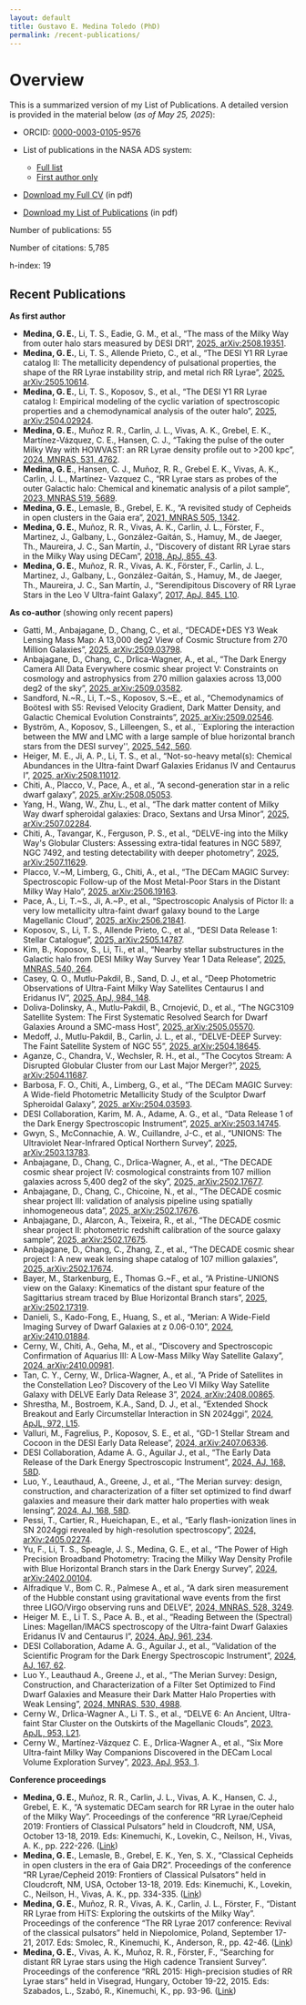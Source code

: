```yaml
---
layout: default
title: Gustavo E. Medina Toledo (PhD)
permalink: /recent-publications/
---
```


# Overview

This is a summarized version of my List of Publications. A detailed version is provided in the material below (_as of May 25, 2025_):

- ORCID: [0000-0003-0105-9576](https://orcid.org/0000-0003-0105-9576)

- List of publications in the NASA ADS system:
    - [Full list](https://ui.adsabs.harvard.edu/public-libraries/Wfv16gZaRPuwbDI3G4b6wA)
    - [First author only](https://ui.adsabs.harvard.edu/public-libraries/qb_gXE9HRw6Dpo7-M8BilQ)
  
- [Download my Full CV](https://github.com/gmedinat/gmedinat.github.io/blob/2f127631962e28dd8964a57769f70f073d44b2d4/CV_GMT_20250525.pdf) (in pdf)
  
- [Download my List of Publications](https://github.com/gmedinat/gmedinat.github.io/blob/2f127631962e28dd8964a57769f70f073d44b2d4/Publications_GMT_20250525.pdf) (in pdf)




Number of publications: 55  <!-- / 47 papers as coI + 8 as PI;     (total / as first author) plus 3 first-author papers soon to be submitted. --> 

Number of citations: 5,785 <!-- /       81 (total, as first author) -->

h-index: 19 <!-- / 5 (total,as first author) -->


## Recent Publications

**As first author** <!-- (5 papers)   + 3 in prep.) -->
- **Medina, G. E.**, Li, T. S., Eadie, G. M., et al., “The mass of the Milky Way from outer halo stars measured by DESI DR1”, [2025, arXiv:2508.19351](https://ui.adsabs.harvard.edu/abs/2025arXiv250819351M/abstract). <!-- - [Obs],[DA]. -->
- **Medina, G. E.**, Li, T. S., Allende Prieto, C., et al., “The DESI Y1 RR Lyrae catalog II: The metallicity dependency of pulsational properties, the shape of the RR Lyrae instability strip, and metal rich RR Lyrae”, [2025, arXiv:2505.10614](https://ui.adsabs.harvard.edu/abs/2025arXiv250510614M/abstract). <!-- - [Obs],[DA]. -->
- **Medina, G. E.**, Li, T. S., Koposov, S., et al., “The DESI Y1 RR Lyrae catalog I: Empirical modeling of the cyclic variation of spectroscopic properties and a chemodynamical analysis of the outer halo”, [2025, arXiv:2504.02924](https://ui.adsabs.harvard.edu/abs/2025arXiv250402924M/abstract). <!-- - [Obs],[DA]. -->
- **Medina, G. E.**, Muñoz R. R., Carlin, J. L., Vivas, A. K., Grebel, E. K., Martínez-Vázquez, C. E., Hansen, C. J., “Taking the pulse of the outer Milky Way with HOWVAST: an RR Lyrae density profile out to >200 kpc”, [2024, MNRAS, 531, 4762](https://ui.adsabs.harvard.edu/abs/2024MNRAS.531.4762M/abstract).
- **Medina, G. E**., Hansen, C. J., Muñoz, R. R., Grebel E. K., Vivas, A. K., Carlin, J. L., Martínez- Vazquez C., “RR Lyrae stars as probes of the outer Galactic halo: Chemical and kinematic analysis of a pilot sample”, [2023, MNRAS 519, 5689](https://ui.adsabs.harvard.edu/abs/2023MNRAS.519.5689M/abstract).
- **Medina, G. E.**, Lemasle, B., Grebel, E. K., “A revisited study of Cepheids in open clusters in the Gaia era”, [2021, MNRAS 505, 1342](https://ui.adsabs.harvard.edu/abs/2021MNRAS.505.1342M/abstract).
- **Medina, G. E.**, Muñoz, R. R., Vivas, A. K., Carlin, J. L., Förster, F., Martinez, J., Galbany, L., González-Gaitán, S., Hamuy, M., de Jaeger, Th., Maureira, J. C., San Martín, J., “Discovery of distant RR Lyrae stars in the Milky Way using DECam”, [2018, ApJ, 855, 43](https://ui.adsabs.harvard.edu/#abs/2018ApJ...855...43M/abstract).
- **Medina, G. E.**, Muñoz, R. R., Vivas, A. K., Förster, F., Carlin, J. L., Martinez, J., Galbany, L., González-Gaitán, S., Hamuy, M., de Jaeger, Th., Maureira, J. C., San Martín, J., “Serendipitous Discovery of RR Lyrae Stars in the Leo V Ultra-faint Galaxy”, [2017, ApJ, 845, L10](https://ui.adsabs.harvard.edu/abs/2017ApJ...845L..10M/abstract).
  
**As co-author** (showing only recent papers) <!-- (37 papers)   + 4 in prep.) -->

<!-- (Contribution - [Obs]: Observations, [DA]: Data analysis) -->

<!-- - Wertheim, M., Medina, G. E., Li, T. S., et al., “Discovery of distant halo stellar streams using DELVE DR3”, Estimated submission date: 2025. -->
<!-- - Li, A., Li, T., Medina, G. E., et al., “The simultaneous dwarf galaxy and globular cluster origins of the Jhelum and Indus streams”, Estimated submission date: December 2024. -->
<!-- - Byström, A., Koposov, S., Lilleengen, S., et al., “Exploring the interaction between the MW and LMC with a large sample of blue horizontal branch stars from the DESI survey”, Estimated submission date: October 2024. -->
- Gatti, M., Anbajagane, D., Chang, C., et al., “DECADE+DES Y3 Weak Lensing Mass Map: A 13,000 deg2 View of Cosmic Structure from 270 Million Galaxies”, [2025, arXiv:2509.03798](https://ui.adsabs.harvard.edu/abs/2025arXiv250903798G/abstract). <!-- - [Obs], [DA]. -->
- Anbajagane, D., Chang, C., Drlica-Wagner, A., et al., “The Dark Energy Camera All Data Everywhere cosmic shear project V: Constraints on cosmology and astrophysics from 270 million galaxies across 13,000 deg2 of the sky”, [2025, arXiv:2509.03582](https://ui.adsabs.harvard.edu/abs/2025arXiv250903582A/abstract). <!-- - [Obs], [DA]. -->
- Sandford, N.~R., Li, T.~S., Koposov, S.~E., et al., “Chemodynamics of BoötesI with S5: Revised Velocity Gradient, Dark Matter Density, and Galactic Chemical Evolution Constraints”, [2025, arXiv:2509.02546](https://ui.adsabs.harvard.edu/abs/2025arXiv250902546S/abstract). <!-- - [Obs], [DA]. -->
- Byström, A., Koposov, S., Lilleengen, S., et al., ``Exploring the interaction between the MW and LMC with a large sample of blue horizontal branch stars from the DESI survey'', [2025, 542, 560](https://ui.adsabs.harvard.edu/abs/2025MNRAS.542..560B/abstract). <!-- -  [Obs], [DA].-->
- Heiger, M. E., Ji, A. P., Li, T. S., et al., “Not-so-heavy metal(s): Chemical Abundances in the Ultra-faint Dwarf Galaxies Eridanus IV and Centaurus I”, [2025, arXiv:2508.11012](https://ui.adsabs.harvard.edu/abs/2025arXiv250811012H/abstract). <!-- - [Obs], [DA]. -->
- Chiti, A., Placco, V., Pace, A., et al., “A second-generation star in a relic dwarf galaxy”, [2025, arXiv:2508.05053](https://ui.adsabs.harvard.edu/abs/2025arXiv250811012H/abstract). <!-- - [Obs], [DA]. -->
- Yang, H., Wang, W., Zhu, L., et al., “The dark matter content of Milky Way dwarf spheroidal galaxies: Draco, Sextans and Ursa Minor”, [2025, arXiv:2507.02284](https://ui.adsabs.harvard.edu/abs/2025arXiv250702284Y/abstract). <!-- - [Obs], [DA]. -->
- Chiti, A., Tavangar, K., Ferguson, P. S., et al., “DELVE-ing into the Milky Way's Globular Clusters: Assessing extra-tidal features in NGC 5897, NGC 7492, and testing detectability with deeper photometry”, [2025, arXiv:2507.11629](https://ui.adsabs.harvard.edu/abs/2025arXiv250711629C/abstract). <!-- - [Obs], [DA]. -->
- Placco, V.~M, Limberg, G., Chiti, A., et al., “The DECam MAGIC Survey: Spectroscopic Follow-up of the Most Metal-Poor Stars in the Distant Milky Way Halo”, [2025, arXiv:2506.19163](https://ui.adsabs.harvard.edu/abs/2025arXiv250619163P/abstract). <!-- - [Obs], [DA]. -->
- Pace, A., Li, T.~S., Ji, A.~P., et al., “Spectroscopic Analysis of Pictor II: a very low metallicity ultra-faint dwarf galaxy bound to the Large Magellanic Cloud”, [2025, arXiv:2506.21841](https://ui.adsabs.harvard.edu/abs/2025arXiv250621841P/abstract). <!-- - [Obs], [DA]. -->
- Koposov, S., Li, T. S., Allende Prieto, C., et al., “DESI Data Release 1: Stellar Catalogue”, [2025, arXiv:2505.14787](https://ui.adsabs.harvard.edu/abs/2025arXiv250514787K/abstract). <!-- - [Obs], [DA]. -->
- Kim, B., Koposov, S., Li, Ti., et al., “Nearby stellar substructures in the Galactic halo from DESI Milky Way Survey Year 1 Data Release”, [2025, MNRAS, 540, 264](https://ui.adsabs.harvard.edu/abs/2025MNRAS.540..264K/abstract). <!-- - [Obs], [DA]. -->
- Casey, Q. O., Mutlu-Pakdil, B., Sand, D. J., et al., “Deep Photometric Observations of Ultra-Faint Milky Way Satellites Centaurus I and Eridanus IV”, [2025, ApJ, 984, 148](https://ui.adsabs.harvard.edu/abs/2025ApJ...984..148C/abstract).   <!-- - [Obs], [DA]. -->
- Doliva-Dolinsky, A., Mutlu-Pakdil, B., Crnojević, D., et al., “The NGC3109 Satellite System: The First Systematic Resolved Search for Dwarf Galaxies Around a SMC-mass Host”, [2025, arXiv:2505.05570](https://ui.adsabs.harvard.edu/abs/2025arXiv250505570D/abstract). <!-- - [Obs], [DA]. -->
- Medoff, J., Mutlu-Pakdil, B., Carlin, J. L., et al., “DELVE-DEEP Survey: The Faint Satellite System of NGC 55”, [2025, arXiv:2504.18645](https://ui.adsabs.harvard.edu/abs/2025arXiv250418645M/abstract). <!-- - [Obs], [DA]. -->
- Aganze, C., Chandra, V., Wechsler, R. H., et al., “The Cocytos Stream: A Disrupted Globular Cluster from our Last Major Merger?”, [2025, arXiv:2504.11687](https://ui.adsabs.harvard.edu/abs/2025arXiv250411687A/abstract). <!-- - [Obs], [DA]. -->
- Barbosa, F. O., Chiti, A., Limberg, G., et al., “The DECam MAGIC Survey: A Wide-field Photometric Metallicity Study of the Sculptor Dwarf Spheroidal Galaxy”, [2025, arXiv:2504.03593](https://ui.adsabs.harvard.edu/abs/2025arXiv250403593B/abstract). <!-- - [Obs], [DA]. -->
- DESI Collaboration, Karim, M. A., Adame, A. G., et al., “Data Release 1 of the Dark Energy Spectroscopic Instrument”, [2025, arXiv:2503.14745](https://ui.adsabs.harvard.edu/abs/2025arXiv250314745D/abstract). <!-- - [Obs],[DA]. -->
- Gwyn, S., McConnachie, A. W., Cuillandre, J-C., et al., “UNIONS: The Ultraviolet Near-Infrared Optical Northern Survey”, [2025, arXiv:2503.13783](https://arxiv.org/pdf/2503.13783). <!-- - [DA]. -->
- Anbajagane, D., Chang, C., Drlica-Wagner, A., et al., “The DECADE cosmic shear project IV: cosmological constraints from 107 million galaxies across 5,400 deg2 of the sky”, [2025, arXiv:2502.17677](https://arxiv.org/abs/2502.17677). <!-- - [Obs]. -->
- Anbajagane, D., Chang, C., Chicoine, N., et al., “The DECADE cosmic shear project III: validation of analysis pipeline using spatially inhomogeneous data”, [2025, arXiv:2502.17676](https://arxiv.org/abs/2502.17676). <!-- - [Obs]. -->
- Anbajagane, D., Alarcon, A., Teixeira, R., et al., “The DECADE cosmic shear project II: photometric redshift calibration of the source galaxy sample”, [2025, arXiv:2502.17675](https://arxiv.org/abs/2502.17675). <!-- - [Obs]. -->
- Anbajagane, D., Chang, C., Zhang, Z., et al., “The DECADE cosmic shear project I: A new weak lensing shape catalog of 107 million galaxies”, [2025, arXiv:2502.17674](https://arxiv.org/abs/2502.17674). <!-- - [Obs]. -->
- Bayer, M., Starkenburg, E., Thomas G.~F., et al., “A Pristine-UNIONS view on the Galaxy: Kinematics of the distant spur feature of the Sagittarius stream traced by Blue Horizontal Branch stars”, [2025, arXiv:2502.17319](https://arxiv.org/abs/2502.17319). <!-- - [DA]. -->
- Danieli, S., Kado-Fong, E., Huang, S., et al., “Merian: A Wide-Field Imaging Survey of Dwarf
Galaxies at z 0.06-0.10”, [2024, arXiv:2410.01884](https://ui.adsabs.harvard.edu/abs/2024arXiv241001884D/abstract). <!-- - [Obs]. -->
- Cerny, W., Chiti, A., Geha, M., et al., “Discovery and Spectroscopic Confirmation of Aquarius III: A Low-Mass Milky Way Satellite Galaxy”, [2024, arXiv:2410.00981](https://ui.adsabs.harvard.edu/abs/2024arXiv241000981C/abstract). <!-- - [Obs], [DA]. -->
- Tan, C. Y., Cerny, W., Drlica-Wagner, A., et al., “A Pride of Satellites in the Constellation Leo? Discovery of the Leo VI Milky Way Satellite Galaxy with DELVE Early Data Release 3”, [2024, arXiv:2408.00865](https://ui.adsabs.harvard.edu/abs/2024arXiv240800865T/abstract). <!-- - [Obs], [DA]. -->
- Shrestha, M., Bostroem, K.A., Sand, D. J., et al., “Extended Shock Breakout and Early Circumstellar Interaction in SN 2024ggi”, [2024, ApJL, 972, L15](https://ui.adsabs.harvard.edu/abs/2024ApJ...972L..15S/abstract). <!--  - [Obs]. -->
- Valluri, M., Fagrelius, P., Koposov, S. E., et al., “GD-1 Stellar Stream and Cocoon in the DESI Early Data Release”, [2024, arXiv:2407.06336](https://ui.adsabs.harvard.edu/abs/2024arXiv240706336V/abstract). <!--  - [Obs], [DA]. -->
- DESI Collaboration, Adame A. G., Aguilar J., et al., “The Early Data Release of the Dark Energy Spectroscopic Instrument”, [2024, AJ, 168, 58D](https://ui.adsabs.harvard.edu/abs/2024AJ....168...58D/abstract). <!-- - [Obs], [DA]. -->
- Luo, Y., Leauthaud, A., Greene, J., et al., “The Merian survey: design, construction, and characterization of a filter set optimized to find dwarf galaxies and measure their dark matter halo properties with weak lensing”, [2024, AJ, 168, 58D](https://ui.adsabs.harvard.edu/abs/2024MNRAS.530.4988L/abstract). <!--  - [Obs]. -->
- Pessi, T., Cartier, R., Hueichapan, E., et al., “Early flash-ionization lines in SN 2024ggi revealed by high-resolution spectroscopy”, [2024, arXiv:2405.02274](https://arxiv.org/abs/2405.02274). <!--  - [Obs], [DA]. -->
- Yu, F., Li, T. S., Speagle, J. S., Medina, G. E., et al., “The Power of High Precision Broadband Photometry: Tracing the Milky Way Density Profile with Blue Horizontal Branch stars in the Dark Energy Survey”, [2024, arXiv:2402.00104](https://ui.adsabs.harvard.edu/abs/2024arXiv240200104Y/abstract). <!--  - [DA].-->
- Alfradique V., Bom C. R., Palmese A., et al., “A dark siren measurement of the Hubble constant using gravitational wave events from the first three LIGO/Virgo observing runs and DELVE”, [2024, MNRAS, 528, 3249](https://ui.adsabs.harvard.edu/abs/2024MNRAS.528.3249A/abstract). <!--  - [Obs], [DA]. -->
- Heiger M. E., Li T. S., Pace A. B., et al., “Reading Between the (Spectral) Lines: Magellan/IMACS spectroscopy of the Ultra-faint Dwarf Galaxies Eridanus IV and Centaurus I”, [2024, ApJ, 961, 234](https://ui.adsabs.harvard.edu/abs/2024ApJ...961..234H/abstract). <!--  - [Obs], [DA]. -->
- DESI Collaboration, Adame A. G., Aguilar J., et al., “Validation of the Scientific Program for the Dark Energy Spectroscopic Instrument”, [2024, AJ, 167, 62](https://ui.adsabs.harvard.edu/abs/2024AJ....167...62D/abstract). <!--  - [Obs], [DA]. -->
- Luo Y., Leauthaud A., Greene J., et al., “The Merian Survey: Design, Construction, and Characterization of a Filter Set Optimized to Find Dwarf Galaxies and Measure their Dark Matter Halo Properties with Weak Lensing”, [2024, MNRAS, 530, 4988](https://ui.adsabs.harvard.edu/abs/2024MNRAS.530.4988L/abstract). <!--  - [Obs]. -->
- Cerny W., Drlica-Wagner A., Li T. S., et al., “DELVE 6: An Ancient, Ultra-faint Star Cluster on the Outskirts of the Magellanic Clouds”, [2023, ApJL, 953, L21](https://ui.adsabs.harvard.edu/abs/2023ApJ...953L..21C/abstract). <!--  - [Obs], [DA]. -->
- Cerny W., Martínez-Vázquez C. E., Drlica-Wagner A., et al., “Six More Ultra-faint Milky Way Companions Discovered in the DECam Local Volume Exploration Survey”, [2023, ApJ, 953, 1](https://ui.adsabs.harvard.edu/abs/2023ApJ...953....1C/abstract). <!--  - [Obs], [DA]. -->
<!-- - Martínez, J., Förster, F., Protopapas, P. et al. “The High Cadence Transit Survey (HiTS): Compilation and Characterization of Light-curve Catalogs”, 2018, AJ, 156, 186. <!--  - [Obs], [DA]. -->
<!-- - Förster, F., Moriya, T. J., Maureira, J. C. et al. “The delay of shock breakout due to circumstellar material evident in most type II supernovae”, 2018, Nature Astronomy, 2, 808. <!--  - [Obs]. -->
<!-- - Abbott, B. P., Abbott, R., Abbott, T. D. et al. “A gravitational-wave standard siren measurement of the Hubble constant”, 2017, Nature, 551, 85. <!--  - [Obs]. -->
<!-- - Nidever, D. L., Olsen, K., Walker, A. R.et al. “SMASH - Survey of the MAgellanic Stellar History”, 2017, AJ, 154, 199. <!--  - [Obs]. -->
<!-- - Cowperthwaite, P. S., Berger, E., Villar, V. A. et al. “The Electromagnetic Counterpart of the Binary Neutron Star Merger LIGO/VIRGO GW170817. II. UV, Optical, and Near-IR Light Curves and Comparison to Kilonova Models”, 2017, ApJ, 848, L17. <!--  - [Obs]. -->
<!-- - Soares-Santos, M., Holz, D. E., Annis, J. et al. “The Electromagnetic Counterpart of the Binary Neutron Star Merger LIGO/Virgo GW170817. I. Discovery of the Optical Counterpart Using the Dark Energy Camera”, 2017, ApJ, 848, L16. <!--  - [Obs]. -->
<!-- - Abbott, B. P., Abbott, R., Abbott, T. D. et al. “Multi-messenger Observations of a Binary Neutron Star Merger”, 2017, ApJ, 848, L12. <!--  - [Obs]. -->
<!-- - Förster, F., Maureira, J. C., San Martín et al. “The High Cadence Transient Survey (HITS). I. Survey Design and Supernova Shock Breakout Constraints”, 2016, ApJ, 832, 155. <!--  - [Obs], [DA]. -->

<!-- - ATels: 14 ATels of real-time supernovae detections and spectroscopy (Link) <!-- - [Obs], [DA]. -->

**Conference proceedings**
- **Medina, G. E.**, Muñoz, R. R., Carlin, J. L., Vivas, A. K., Hansen, C. J., Grebel, E. K., “A systematic DECam search for RR Lyrae in the outer halo of the Milky Way”. Proceedings of the conference “RR Lyrae/Cepheid 2019: Frontiers of Classical Pulsators” held in Cloudcroft, NM, USA, October 13-18, 2019. Eds: Kinemuchi, K., Lovekin, C., Neilson, H., Vivas, A. K., pp. 222-226. ([Link](https://ui.adsabs.harvard.edu/abs/2020arXiv201206619M/abstract))
- **Medina, G. E.**, Lemasle, B., Grebel, E. K., Yen, S. X., “Classical Cepheids in open clusters in the era of Gaia DR2”. Proceedings of the conference “RR Lyrae/Cepheid 2019: Frontiers of Classical Pulsators” held in Cloudcroft, NM, USA, October 13-18, 2019. Eds: Kinemuchi, K., Lovekin, C., Neilson, H., Vivas, A. K., pp. 334-335. ([Link](https://ui.adsabs.harvard.edu/abs/2020arXiv201206251M/abstract))
- **Medina, G. E.**, Muñoz, R. R., Vivas, A. K., Carlin, J. L., Förster, F., “Distant RR Lyrae from HiTS: Exploring the outskirts of the Milky Way”. Proceedings of the conference “The RR Lyrae 2017 conference: Revival of the classical pulsators” held in Niepolomice, Poland, September 17-21, 2017. Eds: Smolec, R., Kinemuchi, K., Anderson, R., pp. 42-46. ([Link](https://www.pta.edu.pl/proc/v6p42))
- **Medina, G. E.**, Vivas, A. K., Muñoz, R. R., Förster, F., “Searching for distant RR Lyrae stars using the High cadence Transient Survey”. Proceedings of the conference “RRL 2015: High-precision studies of RR Lyrae stars” held in Visegrad, Hungary, October 19-22, 2015. Eds: Szabados, L., Szabó, R., Kinemuchi, K., pp. 93-96. ([Link](https://core.ac.uk/download/pdf/35170109.pdf))




<!-- ## Publication Title 1
**Authors:** [Author 1], [Author 2], [Gustavo Enrique Medina Toledo], [Other Authors]  
**Publication Date:** [Date]  
**Journal/Conference:** [Journal/Conference Name]  
**DOI/Link:** [DOI or Link to Publication]

**Description:**
[Write a brief description or abstract of the publication, focusing on the main findings, contributions to the field, and significance of the work.]

---

## Publication Title 2
**Authors:** [Author 1], [Author 2], [Gustavo Enrique Medina Toledo], [Other Authors]  
**Publication Date:** [Date]  
**Journal/Conference:** [Journal/Conference Name]  
**DOI/Link:** [DOI or Link to Publication]

**Description:**
[Write a brief description or abstract of the publication, focusing on the main findings, contributions to the field, and significance of the work.]

--- -->

